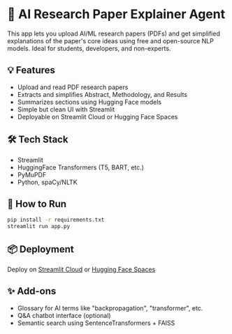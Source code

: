 # 🤖 AI Research Paper Explainer Agent

This app lets you upload AI/ML research papers (PDFs) and get simplified explanations of the paper's core ideas using free and open-source NLP models. Ideal for students, developers, and non-experts.

## 💡 Features
- Upload and read PDF research papers
- Extracts and simplifies Abstract, Methodology, and Results
- Summarizes sections using Hugging Face models
- Simple but clean UI with Streamlit
- Deployable on Streamlit Cloud or Hugging Face Spaces

## 🛠 Tech Stack
- Streamlit
- HuggingFace Transformers (T5, BART, etc.)
- PyMuPDF
- Python, spaCy/NLTK

## 🚀 How to Run
```bash
pip install -r requirements.txt
streamlit run app.py
```

## 📦 Deployment
Deploy on [Streamlit Cloud](https://streamlit.io/cloud) or [Hugging Face Spaces](https://huggingface.co/spaces)

## ✨ Add-ons
- Glossary for AI terms like "backpropagation", "transformer", etc.
- Q&A chatbot interface (optional)
- Semantic search using SentenceTransformers + FAISS

